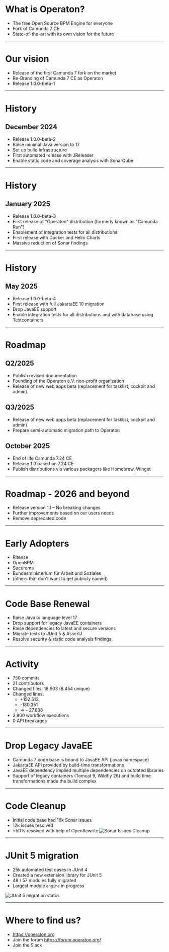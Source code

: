 # What is Operaton?

- The free Open Source BPM Engine for everyone
- Fork of Camunda 7 CE
- State-of-the-art with its own vision for the future

---

# Our vision

- Release of the first Camunda 7 fork on the market
- Re-Branding of Camunda 7 CE as Operaton
- Release 1.0.0-beta-1

---
# History

## December 2024
- Release 1.0.0-beta-2
- Raise minimal Java version to 17
- Set up build infrastructure
- First automated release with JReleaser
- Enable static code and coverage analysis with SonarQube

---
# History

## January 2025
- Release 1.0.0-beta-3
- First release of "Operaton" distribution (formerly known as "Camunda Run")
- Enablement of integration tests for all distributions
- First release with Docker and Helm Charts
- Massive reduction of Sonar findings

---
# History

## May 2025
- Release 1.0.0-beta-4
- First release with full JakartaEE 10 migration
- Drop JavaEE support
- Enable integration tests for all distributions and with database using Testcontainers

---

# Roadmap

## Q2/2025
- Publish revised documentation
- Founding of the Operaton e.V. non-profit organization
- Release of new web apps beta (replacement for tasklist, cockpit and admin)

## Q3/2025
- Release of new web apps beta (replacement for tasklist, cockpit and admin)
- Prepare semi-automatic migration path to Operaton

## October 2025
- End of life Camunda 7.24 CE
- Release 1.0 based on 7.24 CE
- Publish distributions via various packagers like Homebrew, Winget

---

# Roadmap - 2026 and beyond

- Release version 1.1 – No breaking changes
- Further improvements based on our users needs
- Remove deprecated code

---

# Early Adopters

- Ritense
- OpenBPM
- Sucurema
- Bundesministerium für Arbeit und Soziales
- (others that don't want to get publicly named)

---

# Code Base Renewal

- Raise Java to language level 17
- Drop support for legacy JavaEE containers
- Raise dependencies to latest and secure versions
- Migrate tests to JUnit 5 & AssertJ
- Resolve security & static code analysis findings

---

# Activity

- 750 commits
- 21 contributors
- Changed files: 18.903 (8.454 unique)
- Changed lines:
  - +152.513
  - -180.351
  - => - 27.838
- 3.800 workflow executions
- 0 API breakages

---

# Drop Legacy JavaEE

- Camunda 7 code base is bound to JavaEE API (javax namespace)
- JakartaEE API provided by build-time transformations
- JavaEE dependency implied multiple dependencies on outdated libraries
- Support of legacy containers (Tomcat 9, Wildfly 26) and build time transformations made the build complex

---

# Code Cleanup

- Initial code base had 16k Sonar issues
- 12k issues resolved
- ~50% resolved with help of OpenRewrite
  ![Sonar Issues Cleanup](assets/sonar-issues.png "Sonar Issues Cleanup")

---

# JUnit 5 migration

- 25k automated test cases in JUnit 4
- Created a new extension library for JUnit 5
- 48 / 57 modules fully migrated
- Largest module `engine` in progress

![JUnit 5 migration status](assets/junit5-migration-progress.png "JUnit 5 Migration Status")

---

# Where to find us?

- https://operaton.org
- Join the forum https://forum.operaton.org/
- Join the Slack 
